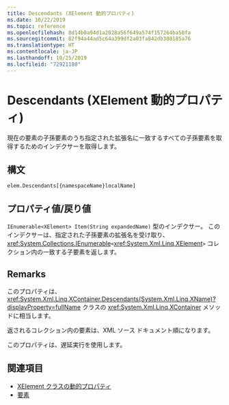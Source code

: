 ```yaml
---
title: Descendants (XElement 動的プロパティ)
ms.date: 10/22/2019
ms.topic: reference
ms.openlocfilehash: 8d14b0a94d1a2028a56f649a574f157264ba50fa
ms.sourcegitcommit: 82f94a44ad5c64a399df2a03fa842db308185a76
ms.translationtype: HT
ms.contentlocale: ja-JP
ms.lasthandoff: 10/25/2019
ms.locfileid: "72921180"
---
```

# <a name="descendants-xelement-dynamic-property"></a>Descendants (XElement 動的プロパティ)

現在の要素の子孫要素のうち指定された拡張名に一致するすべての子孫要素を取得するためのインデクサーを取得します。

## <a name="syntax"></a>構文

```xaml
elem.Descendants[{namespaceName}localName]
```

## <a name="property-valuereturn-value"></a>プロパティ値/戻り値

`IEnumerable<XElement> Item(String expandedName)` 型のインデクサー。 このインデクサーは、指定された子孫要素の拡張名を受け取り、<xref:System.Collections.IEnumerable>`<`<xref:System.Xml.Linq.XElement>`>` コレクション内の一致する子要素を返します。

## <a name="remarks"></a>Remarks

このプロパティは、<xref:System.Xml.Linq.XContainer.Descendants(System.Xml.Linq.XName)?displayProperty=fullName> クラスの <xref:System.Xml.Linq.XContainer> メソッドに相当します。

返されるコレクション内の要素は、XML ソース ドキュメント順になります。

このプロパティは、遅延実行を使用します。

## <a name="see-also"></a>関連項目

- [XElement クラスの動的プロパティ](attribute-xelement-dynamic-property.md)
- [要素](elements-xelement-dynamic-property.md)

